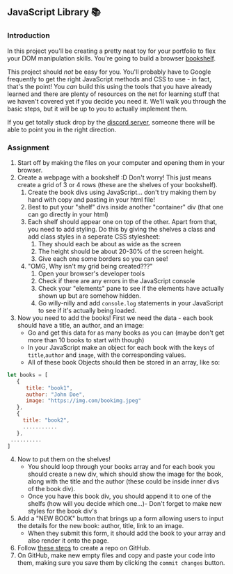 ## JavaScript Library :books:

### Introduction

In this project you'll be creating a pretty neat toy for your portfolio to flex your DOM manipulation skills. You're going to build a browser [bookshelf](https://www.google.com/search?q=bookcase&tbm=isch).

This project should _not_ be easy for you. You'll probably have to Google frequently to get the right JavaScript methods and CSS to use - in fact, that's the point! You _can_ build this using the tools that you have already learned and there are plenty of resources on the net for learning stuff that we haven't covered yet if you decide you need it. We'll walk you through the basic steps, but it will be up to you to actually implement them.

If you get totally stuck drop by the [discord server](https://discord.gg/XBgJHZDJP8), someone there will be able to point you in the right direction.

### Assignment

<div class="lesson-content__panel" markdown="1">

1. Start off by making the files on your computer and opening them in your browser.
2. Create a webpage with a bookshelf :D Don't worry! This just means create a grid of 3 or 4 rows (these are the shelves of your bookshelf).
   1. Create the book divs using JavaScript... don't try making them by hand with copy and pasting in your html file!
   2. Best to put your "shelf" divs inside another "container" div \(that one can go directly in your html\)
   3. Each shelf should appear one on top of the other. Apart from that, you need to add styling. Do this by giving the shelves a class and add class styles in a seperate CSS stylesheet:
      1. They should each be about as wide as the screen
      2. The height should be about 20-30% of the screen height.
      3. Give each one some borders so you can see!
   4. "OMG, Why isn't my grid being created???"
      1. Open your browser's developer tools
      2. Check if there are any errors in the JavaScript console
      3. Check your "elements" pane to see if the elements have actually shown up but are somehow hidden.
      4. Go willy-nilly and add `console.log` statements in your JavaScript to see if it's actually being loaded.
3. Now you need to add the books! First we need the data - each book should have a title, an author, and an image:
   - Go and get this data for as many books as you can (maybe don't get more than 10 books to start with though)
   - In your JavaScript make an object for each book with the keys of `title`,`author` and `image`, with the corresponding values.
   - All of these book Objects should then be stored in an array, like so:

```js
let books = [
   {
      title: "book1",
      author: "John Doe",
      image: "https://img.com/bookimg.jpeg"
   },
   {
     title: "book2",
     ...........
   },
 ..........
]
```

4. Now to put them on the shelves!
   - You should loop through your books array and for each book you should create a new div, which should show the image for the book, along with the title and the author (these could be inside inner divs of the book div).
   - Once you have this book div, you should append it to one of the shelfs (how will you decide which one...)- Don't forget to make new styles for the book div's
5. Add a "NEW BOOK" button that brings up a form allowing users to input the details for the new book: author, title, link to an image.
   - When they submit this form, it should add the book to your array and also render it onto the page.
6. Follow [these steps](https://help.github.com/en/articles/create-a-repo) to create a repo on GitHub.
7. On GitHub, make new empty files and copy and paste your code into them, making sure you save them by clicking the `commit changes` button.

</div>
